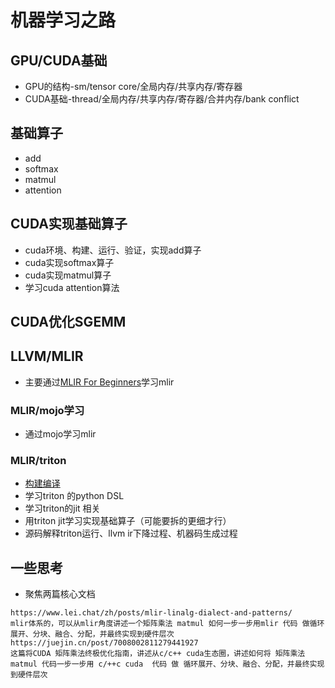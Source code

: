 # 机器学习之路
## GPU/CUDA基础
- GPU的结构-sm/tensor core/全局内存/共享内存/寄存器
- CUDA基础-thread/全局内存/共享内存/寄存器/合并内存/bank conflict
## 基础算子
- add
- softmax
- matmul
- attention
## CUDA实现基础算子
- cuda环境、构建、运行、验证，实现add算子
- cuda实现softmax算子
- cuda实现matmul算子
- 学习cuda attention算法
## CUDA优化SGEMM
## LLVM/MLIR
- 主要通过[MLIR For Beginners](https://github.com/j2kun/mlir-tutorial)学习mlir
### MLIR/mojo学习
- 通过mojo学习mlir
### MLIR/triton
- [构建编译](llvm-mlir-triton/triton学习（一）llvm\triton构建编译.md)
- 学习triton 的python DSL
- 学习triton的jit 相关
- 用triton jit学习实现基础算子（可能要拆的更细才行）
- 源码解释triton运行、llvm ir下降过程、机器码生成过程

## 一些思考
- 聚焦两篇核心文档
```
https://www.lei.chat/zh/posts/mlir-linalg-dialect-and-patterns/
mlir体系的，可以从mlir角度讲述一个矩阵乘法 matmul 如何一步一步用mlir 代码 做循环展开、分块、融合、分配，并最终实现到硬件层次
https://juejin.cn/post/7008002811279441927
这篇将CUDA 矩阵乘法终极优化指南，讲述从c/c++ cuda生态圈，讲述如何将 矩阵乘法matmul 代码一步一步用 c/++c cuda  代码 做 循环展开、分块、融合、分配，并最终实现到硬件层次
```
